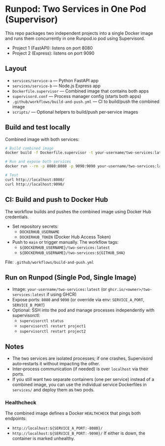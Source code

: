 # Runpod: Two Services in One Pod (Supervisor)

This repo packages two independent projects into a single Docker image and runs them concurrently in one Runpod.io pod using Supervisord.

- Project 1 (FastAPI): listens on port 8080
- Project 2 (Express): listens on port 9090

## Layout

- `services/service-a` — Python FastAPI app
- `services/service-b` — Node.js Express app
- `Dockerfile.supervisor` — Combined image that contains both apps
- `supervisord.conf` — Process manager config (starts both apps)
- `.github/workflows/build-and-push.yml` — CI to build/push the combined image
- `scripts/` — Optional helpers to build/push per‑service images

## Build and test locally

Combined image with both services:

```sh
# Build combined image
docker build -f Dockerfile.supervisor -t your-username/two-services:latest .

# Run and expose both services
docker run --rm -p 8080:8080 -p 9090:9090 your-username/two-services:latest

# Test
curl http://localhost:8080/
curl http://localhost:9090/
```

## CI: Build and push to Docker Hub

The workflow builds and pushes the combined image using Docker Hub credentials.

- Set repository secrets:
  - `DOCKERHUB_USERNAME`
  - `DOCKERHUB_TOKEN` (Docker Hub Access Token)
- Push to `main` or trigger manually. The workflow tags:
  - `${DOCKERHUB_USERNAME}/two-services:latest`
  - `${DOCKERHUB_USERNAME}/two-services:${GITHUB_SHA}`

File: `.github/workflows/build-and-push.yml`

## Run on Runpod (Single Pod, Single Image)

- Image: `your-username/two-services:latest` (or `ghcr.io/<owner>/two-services:latest` if using GHCR)
- Expose ports: `8080` and `9090` (or override via env: `SERVICE_A_PORT`, `SERVICE_B_PORT`)
- Optional: SSH into the pod and manage processes independently with supervisorctl:
  - `supervisorctl status`
  - `supervisorctl restart project1`
  - `supervisorctl restart project2`

## Notes

- The two services are isolated processes; if one crashes, Supervisord auto‑restarts it without impacting the other.
- Inter‑process communication (if needed) is over `localhost` via their ports.
- If you still want two separate containers (one per service) instead of a combined image, you can use the individual service Dockerfiles in `services/` and deploy them as two pods.

### Healthcheck

The combined image defines a Docker `HEALTHCHECK` that pings both endpoints:
- `http://localhost:${SERVICE_A_PORT:-8080}/`
- `http://localhost:${SERVICE_B_PORT:-9090}/`
If either is down, the container is marked unhealthy.
